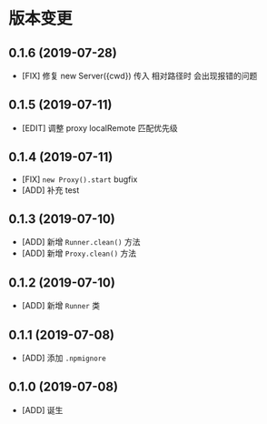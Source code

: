 # 版本变更
## 0.1.6 (2019-07-28)
* [FIX] 修复 new Server({cwd}) 传入 相对路径时 会出现报错的问题

## 0.1.5 (2019-07-11)
* [EDIT] 调整 proxy localRemote 匹配优先级

## 0.1.4 (2019-07-11)
* [FIX] `new Proxy().start` bugfix
* [ADD] 补充 test

## 0.1.3 (2019-07-10)
* [ADD] 新增 `Runner.clean()` 方法
* [ADD] 新增 `Proxy.clean()` 方法

## 0.1.2 (2019-07-10)
* [ADD] 新增 `Runner` 类

## 0.1.1 (2019-07-08)
* [ADD] 添加 `.npmignore`
## 0.1.0 (2019-07-08)
* [ADD] 诞生